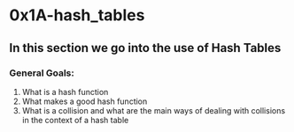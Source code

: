 # 0x1A-hash_tables
## In this section we go into the use of Hash Tables
### General Goals:
1. What is a hash function
2. What makes a good hash function
3. What is a collision and what are the main ways of dealing with collisions in the context of a hash table